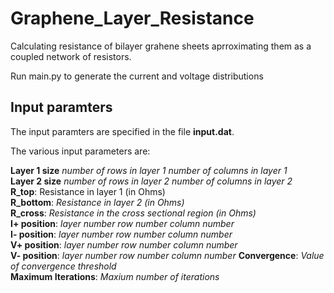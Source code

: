 # Graphene_Layer_Resistance
Calculating resistance of bilayer grahene sheets aprroximating them as a coupled network of resistors.

Run main.py to generate the current and voltage distributions

## Input paramters
The input paramters are specified in the file **input.dat**.

The various input parameters are:

**Layer 1 size**  *number of rows in layer 1*   *number of columns in layer 1*   
**Layer 2 size**  *number of rows in layer 2*   *number of columns in layer 2*   
**R_top**: Resistance in layer 1 (in Ohms)  
**R_bottom**:              *Resistance in layer 2 (in Ohms)*  
**R_cross**:               *Resistance in the cross sectional region (in Ohms)*   
**I+ position**:           *layer number* *row number* *column number*  
**I- position**:           *layer number* *row number* *column number*  
**V+ position**:           *layer number* *row number* *column number*  
**V- position**:           *layer number* *row number* *column number* 
**Convergence**:           *Value of convergence threshold*  
**Maximum Iterations**:    *Maxium number of iterations*  

